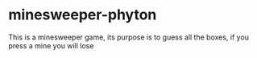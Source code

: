 # minesweeper-phyton
This is a minesweeper game, its purpose is to guess all the boxes, if you press a mine you will lose
